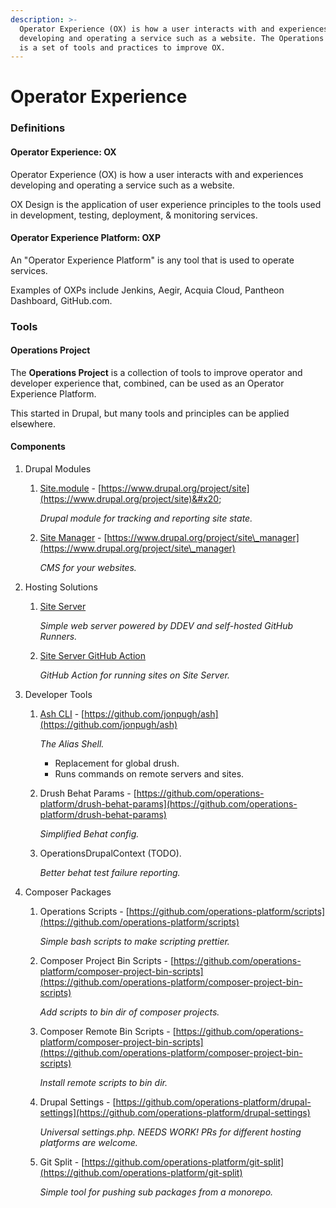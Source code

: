 ```yaml
---
description: >-
  Operator Experience (OX) is how a user interacts with and experiences
  developing and operating a service such as a website. The Operations Project
  is a set of tools and practices to improve OX.
---
```


# Operator Experience

### Definitions

#### Operator Experience: OX

Operator Experience (OX) is how a user interacts with and experiences developing and operating a service such as a website.&#x20;

OX Design is the application of user experience principles to the tools used in development, testing, deployment, & monitoring services.

#### Operator Experience Platform: OXP

An "Operator Experience Platform" is any tool that is used to operate services.

Examples of OXPs include Jenkins, Aegir, Acquia Cloud, Pantheon Dashboard, GitHub.com.

### Tools

#### Operations Project

The **Operations Project** is a collection of tools to improve operator and developer experience that, combined, can be used as an Operator Experience Platform.

This started in Drupal, but many tools and principles can be applied elsewhere.&#x20;

#### Components

1. Drupal Modules
   1.  [Site.module](site-manager/) - [https://www.drupal.org/project/site](https://www.drupal.org/project/site)&#x20;

       _Drupal module for tracking and reporting site state._
   2.  [Site Manager](site-manager/) - [https://www.drupal.org/project/site\_manager](https://www.drupal.org/project/site\_manager)

       _CMS for your websites._
2. Hosting Solutions
   1.  [Site Server](operations-site-server/)

       _Simple web server powered by DDEV and self-hosted GitHub Runners._
   2.  [Site Server GitHub Action](operations-site-server/)

       _GitHub Action for running sites on Site Server._
3. Developer Tools
   1.  [Ash CLI](ash-drush-alias-shell.md) - [https://github.com/jonpugh/ash](https://github.com/jonpugh/ash)

       _The Alias Shell._

       * Replacement for global drush.
       * Runs commands on remote servers and sites.
   2.  Drush Behat Params - [https://github.com/operations-platform/drush-behat-params](https://github.com/operations-platform/drush-behat-params)

       _Simplified Behat config._
   3.  OperationsDrupalContext (TODO).

       _Better behat test failure reporting._&#x20;
4. Composer Packages
   1.  Operations Scripts - [https://github.com/operations-platform/scripts](https://github.com/operations-platform/scripts)

       _Simple bash scripts to make scripting prettier._
   2.  Composer Project Bin Scripts - [https://github.com/operations-platform/composer-project-bin-scripts](https://github.com/operations-platform/composer-project-bin-scripts)

       _Add scripts to bin dir of composer projects._
   3.  Composer Remote Bin Scripts - [https://github.com/operations-platform/composer-project-bin-scripts](https://github.com/operations-platform/composer-project-bin-scripts)

       _Install remote scripts to bin dir._
   4.  Drupal Settings - [https://github.com/operations-platform/drupal-settings](https://github.com/operations-platform/drupal-settings)

       _Universal settings.php. NEEDS WORK! PRs for different hosting platforms are welcome._
   5.  Git Split - [https://github.com/operations-platform/git-split](https://github.com/operations-platform/git-split)

       _Simple tool for pushing sub packages from a monorepo._

